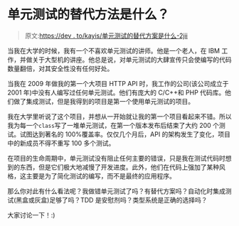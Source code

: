 # 单元测试的替代方法是什么？

> 原文:[https://dev . to/kayis/单元测试的替代方案是什么-2jii](https://dev.to/kayis/what-are-the-alternatives-to-unit-tests-2jii)

当我在大学的时候，我有一个不喜欢单元测试的讲师。他是一个老人，在 IBM 工作，并做关于大型机的讲座。他总是说，对单元测试的大肆宣传只会使编写的代码数量翻倍，对其安全性没有任何好处。

当我在 2009 年做我的第一个大项目 HTTP API 时，我工作的公司(该公司成立于 2001 年)中没有人编写过任何单元测试。他们有庞大的 C/C++和 PHP 代码库。他们做了集成测试，但是我得到的项目是第一个使用单元测试的项目。

我在大学里听说了这个项目，并想从一开始就让我的第一个项目看起来不错。所以我为每一个`class`写了一堆单元测试，在第一个版本发布后结束了大约 200 个测试。试图达到著名的 100%覆盖率。仅仅几个月后，API 的架构发生了变化，项目中的新成员不得不重写 100 多个测试。

在项目的生命周期中，单元测试没有阻止任何主要的错误，只是我在测试代码时想到的东西，但是它们极大地减慢了开发进度。此外，他们在代码上强加了某种风格，这主要是为了简化测试的编写，而不是最终的应用程序。

那么你对此有什么看法呢？我做错单元测试了吗？有替代方案吗？自动化时集成测试(黑盒或灰盒)足够了吗？TDD 是安慰剂吗？类型系统是正确的选择吗？

大家讨论一下！:)